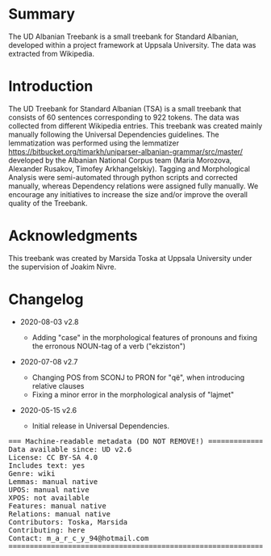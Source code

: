 # Summary
The UD Albanian Treebank is a small treebank for Standard Albanian, developed within a project framework at Uppsala University. The data was extracted from Wikipedia.

# Introduction
The UD Treebank for Standard Albanian (TSA) is a small treebank that consists of 60 sentences corresponding to 922 tokens. The data was collected from different Wikipedia entries. This treebank was created mainly manually following the Universal Dependencies guidelines. The lemmatization was performed using the lemmatizer https://bitbucket.org/timarkh/uniparser-albanian-grammar/src/master/ developed by the Albanian National Corpus team (Maria Morozova, Alexander Rusakov, Timofey Arkhangelskiy). Tagging and Morphological Analysis were semi-automated through python scripts and corrected manually, whereas Dependency relations were assigned fully manually. We encourage any initiatives to increase the size and/or improve the overall quality of the Treebank.

# Acknowledgments
This treebank was created by Marsida Toska at Uppsala University under the supervision of Joakim Nivre.

# Changelog
* 2020-08-03 v2.8
  * Adding "case" in the morphological features of pronouns and fixing the erronous NOUN-tag of a verb ("ekziston")

* 2020-07-08 v2.7
  * Changing POS from SCONJ to PRON for "që", when introducing relative clauses
  * Fixing a minor error in the morphological analysis of "lajmet"

* 2020-05-15 v2.6
  * Initial release in Universal Dependencies.


<pre>
=== Machine-readable metadata (DO NOT REMOVE!) ================================
Data available since: UD v2.6
License: CC BY-SA 4.0
Includes text: yes
Genre: wiki
Lemmas: manual native
UPOS: manual native
XPOS: not available
Features: manual native
Relations: manual native
Contributors: Toska, Marsida
Contributing: here
Contact: m_a_r_c_y_94@hotmail.com
===============================================================================
</pre>
